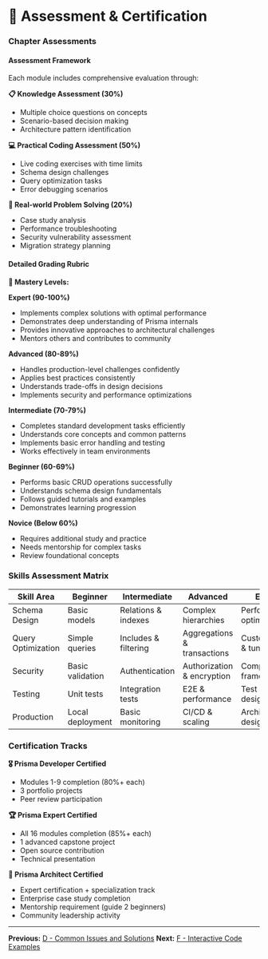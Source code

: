 # 📝 Assessment & Certification

### **Chapter Assessments**

#### **Assessment Framework**
Each module includes comprehensive evaluation through:

**📋 Knowledge Assessment (30%)**
- Multiple choice questions on concepts
- Scenario-based decision making
- Architecture pattern identification

**💻 Practical Coding Assessment (50%)**
- Live coding exercises with time limits
- Schema design challenges
- Query optimization tasks
- Error debugging scenarios

**🚀 Real-world Problem Solving (20%)**
- Case study analysis
- Performance troubleshooting
- Security vulnerability assessment
- Migration strategy planning

#### **Detailed Grading Rubric**

**🌟 Mastery Levels:**

**Expert (90-100%)**
- Implements complex solutions with optimal performance
- Demonstrates deep understanding of Prisma internals
- Provides innovative approaches to architectural challenges
- Mentors others and contributes to community

**Advanced (80-89%)**
- Handles production-level challenges confidently
- Applies best practices consistently
- Understands trade-offs in design decisions
- Implements security and performance optimizations

**Intermediate (70-79%)**
- Completes standard development tasks efficiently
- Understands core concepts and common patterns
- Implements basic error handling and testing
- Works effectively in team environments

**Beginner (60-69%)**
- Performs basic CRUD operations successfully
- Understands schema design fundamentals
- Follows guided tutorials and examples
- Demonstrates learning progression

**Novice (Below 60%)**
- Requires additional study and practice
- Needs mentorship for complex tasks
- Review foundational concepts

### **Skills Assessment Matrix**

| Skill Area | Beginner | Intermediate | Advanced | Expert |
|------------|----------|--------------|----------|--------|
| Schema Design | Basic models | Relations & indexes | Complex hierarchies | Performance-optimized |
| Query Optimization | Simple queries | Includes & filtering | Aggregations & transactions | Custom SQL & tuning |
| Security | Basic validation | Authentication | Authorization & encryption | Compliance frameworks |
| Testing | Unit tests | Integration tests | E2E & performance | Test strategy design |
| Production | Local deployment | Basic monitoring | CI/CD & scaling | Architecture design |

### **Certification Tracks**

**🎖️ Prisma Developer Certified**
- Modules 1-9 completion (80%+ each)
- 3 portfolio projects
- Peer review participation

**🏆 Prisma Expert Certified**
- All 16 modules completion (85%+ each)
- 1 advanced capstone project
- Open source contribution
- Technical presentation

**🌟 Prisma Architect Certified**
- Expert certification + specialization track
- Enterprise case study completion
- Mentorship requirement (guide 2 beginners)
- Community leadership activity

---

**Previous:** [D - Common Issues and Solutions](./D-common-issues-and-solutions.md)
**Next:** [F - Interactive Code Examples](./F-interactive-code-examples.md)